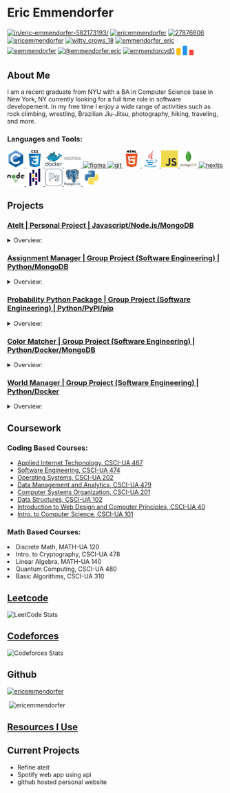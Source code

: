 
# Eric Emmendorfer

<p align="left">
<a href="https://www.linkedin.com/in/eric-emmendorfer-582173193/" target="blank"><img align="center" src="https://raw.githubusercontent.com/rahuldkjain/github-profile-readme-generator/master/src/images/icons/Social/linked-in-alt.svg" alt="in/eric-emmendorfer-582173193/" height="30" width="40" /></a>
<a href="https://codepen.io/ericemmendorfer" target="blank"><img align="center" src="https://raw.githubusercontent.com/rahuldkjain/github-profile-readme-generator/master/src/images/icons/Social/codepen.svg" alt="ericemmendorfer" height="30" width="40" /></a>
<a href="https://stackoverflow.com/users/27876606" target="blank"><img align="center" src="https://raw.githubusercontent.com/rahuldkjain/github-profile-readme-generator/master/src/images/icons/Social/stack-overflow.svg" alt="27876606" height="30" width="40" /></a>
<a href="https://kaggle.com/ericemmendorfer" target="blank"><img align="center" src="https://raw.githubusercontent.com/rahuldkjain/github-profile-readme-generator/master/src/images/icons/Social/kaggle.svg" alt="ericemmendorfer" height="30" width="40" /></a>
<a href="https://www.codechef.com/users/witty_crows_18" target="blank"><img align="center" src="https://cdn.jsdelivr.net/npm/simple-icons@3.1.0/icons/codechef.svg" alt="witty_crows_18" height="30" width="40" /></a>
<a href="https://www.hackerrank.com/emmendorfer_eric" target="blank"><img align="center" src="https://raw.githubusercontent.com/rahuldkjain/github-profile-readme-generator/master/src/images/icons/Social/hackerrank.svg" alt="emmendorfer_eric" height="30" width="40" /></a>
<a href="https://www.leetcode.com/eemmendorfer" target="blank"><img align="center" src="https://raw.githubusercontent.com/rahuldkjain/github-profile-readme-generator/master/src/images/icons/Social/leet-code.svg" alt="eemmendorfer" height="30" width="40" /></a>
<a href="https://www.hackerearth.com/@emmendorfer.eric" target="blank"><img align="center" src="https://raw.githubusercontent.com/rahuldkjain/github-profile-readme-generator/master/src/images/icons/Social/hackerearth.svg" alt="@emmendorfer.eric" height="30" width="40" /></a>
<a href="https://auth.geeksforgeeks.org/user/emmendorcvd0" target="blank"><img align="center" src="https://raw.githubusercontent.com/rahuldkjain/github-profile-readme-generator/master/src/images/icons/Social/geeks-for-geeks.svg" alt="emmendorcvd0" height="30" width="40" /></a>
 <a href="https://codeforces.com/profile/eemmendorfer" target="blank"><img align="center" src="https://github.com/ericemmendorfer/ericemmendorfer/blob/main/codeforces.png" alt="@eemmendorfer" height="30" width="40" /></a>

 
</p>


## About Me
I am a recent graduate from NYU with a BA in Computer Science base in New York, NY currently looking for a full time role in software developement. In my free time I enjoy a wide range of activities such as rock climbing, wrestling, Brazilian Jiu-Jitsu, photography, hiking, traveling, and more.


<h3 align="left">Languages and Tools:</h3>
<p align="left"> <a href="https://www.cprogramming.com/" target="_blank" rel="noreferrer"> <img src="https://raw.githubusercontent.com/devicons/devicon/master/icons/c/c-original.svg" alt="c" width="40" height="40"/> </a> <a href="https://www.w3schools.com/css/" target="_blank" rel="noreferrer"> <img src="https://raw.githubusercontent.com/devicons/devicon/master/icons/css3/css3-original-wordmark.svg" alt="css3" width="40" height="40"/> </a> <a href="https://www.docker.com/" target="_blank" rel="noreferrer"> <img src="https://raw.githubusercontent.com/devicons/devicon/master/icons/docker/docker-original-wordmark.svg" alt="docker" width="40" height="40"/> </a> <a href="https://expressjs.com" target="_blank" rel="noreferrer"> <img src="https://raw.githubusercontent.com/devicons/devicon/master/icons/express/express-original-wordmark.svg" alt="express" width="40" height="40"/> </a> <a href="https://www.figma.com/" target="_blank" rel="noreferrer"> <img src="https://www.vectorlogo.zone/logos/figma/figma-icon.svg" alt="figma" width="40" height="40"/> </a>  <a href="https://git-scm.com/" target="_blank" rel="noreferrer"> <img src="https://www.vectorlogo.zone/logos/git-scm/git-scm-icon.svg" alt="git" width="40" height="40"/> </a> <a href="https://www.w3.org/html/" target="_blank" rel="noreferrer"> <img src="https://raw.githubusercontent.com/devicons/devicon/master/icons/html5/html5-original-wordmark.svg" alt="html5" width="40" height="40"/> </a> <a href="https://www.java.com" target="_blank" rel="noreferrer"> <img src="https://raw.githubusercontent.com/devicons/devicon/master/icons/java/java-original.svg" alt="java" width="40" height="40"/> </a> <a href="https://developer.mozilla.org/en-US/docs/Web/JavaScript" target="_blank" rel="noreferrer"> <img src="https://raw.githubusercontent.com/devicons/devicon/master/icons/javascript/javascript-original.svg" alt="javascript" width="40" height="40"/> </a> <a href="https://www.mongodb.com/" target="_blank" rel="noreferrer"> <img src="https://raw.githubusercontent.com/devicons/devicon/master/icons/mongodb/mongodb-original-wordmark.svg" alt="mongodb" width="40" height="40"/> </a> <a href="https://nextjs.org/" target="_blank" rel="noreferrer"> <img src="https://cdn.worldvectorlogo.com/logos/nextjs-2.svg" alt="nextjs" width="40" height="40"/> </a> <a href="https://nodejs.org" target="_blank" rel="noreferrer"> <img src="https://raw.githubusercontent.com/devicons/devicon/master/icons/nodejs/nodejs-original-wordmark.svg" alt="nodejs" width="40" height="40"/> </a> <a href="https://pandas.pydata.org/" target="_blank" rel="noreferrer"> <img src="https://raw.githubusercontent.com/devicons/devicon/2ae2a900d2f041da66e950e4d48052658d850630/icons/pandas/pandas-original.svg" alt="pandas" width="40" height="40"/> </a> <a href="https://www.photoshop.com/en" target="_blank" rel="noreferrer"> <img src="https://raw.githubusercontent.com/devicons/devicon/master/icons/photoshop/photoshop-line.svg" alt="photoshop" width="40" height="40"/> </a> <a href="https://www.postgresql.org" target="_blank" rel="noreferrer"> <img src="https://raw.githubusercontent.com/devicons/devicon/master/icons/postgresql/postgresql-original-wordmark.svg" alt="postgresql" width="40" height="40"/> </a> <a href="https://www.python.org" target="_blank" rel="noreferrer"> <img src="https://raw.githubusercontent.com/devicons/devicon/master/icons/python/python-original.svg" alt="python" width="40" height="40"/> </a> </p>

## Projects
### [AteIt | Personal Project | Javascript/Node.js/MongoDB](https://github.com/ericemmendorfer/AteIt)    
<details>
<summary>Overview:</summary>  
<br>
AteIt is a web application that helps users track restaurants they have visited, want to visit, and any current reservations. It features a personalized interactive map powered by the Google Maps API, with color-coordinated pins for easy organization. The app simplifies restaurant tracking, discovery, and planning by keeping all dining experiences in one place.  
</details>


### [Assignment Manager | Group Project (Software Engineering) | Python/MongoDB ](https://github.com/software-students-spring2024/2-web-app-exercise-wae_team)

<details>
<summary>Overview:</summary>    
<br>

[Specification](https://github.com/software-students-spring2024/1-specification-exercise-team-temp-name)    
<br>

A webapp allowing users to keep track of classes and assignments for school. This app allows users to add class pages with notes, assginemnts, and the grading weights of different assignments and test allowing for them to keep track of their grades in any given class as well as any upcoming due dates with a calendar view. This app also has a calendar page where the user can look to see any upcoming assignments, and any notes that might go along with the assignment posting. When an assignment is complete the user can input the number of points the assignment was worth along with their and their score and their current grade will automatically be updated based off of the catgorical weights in the class. 
</details>

### [Probability Python Package | Group Project (Software Engineering) | Python/PyPl/pip](https://github.com/software-students-spring2024/3-python-package-exercise-ppe)

<details>
<summary>Overview:</summary>    
<br>

This is a Python package available on PyPl to be downloaded using pip. This package include six different probablity simulations:
```py
coin_flip(num_coins=1)
```
 This function returns the results of (num_coins) coin flips. Defaulting to one coin with no user input.
 ```py
dice_roll(num_dice=1, sides=6)
```
This function returns the results of (num_dice), (sides) sided dice rolls. Defaulting to one dice with six sides.
```py
draw_cards(num_hands=1, num_cards=1)
```
This function draws (num_hands) hands of (num_cards) cards with no repeats up to 52 cards total. Defaulting to one hand with one card.
```py
generate_powerball()
```
This function generates a Powerball number according to the powerball guidelines (5 numbers 1-69, 1 number 1-26). 
```py
draw_from_bag(itemTypes=["red","blue","green"], itemNums=[3,3,3], drawNum=1)
```
This function allows a user perform drawings of any number of different objects from a bag with costum quantities. Defaults to one drawing of "red","blue", or "green" with equal probability. 
```py
prob_simulator(outcomes=["yes", "no"], probabilities=[0.5, 0.5], num_trials=1)
```
This function allows a user to create their own probability scenario with custom outcomes and probabilities which are then scaled to total 1 regardless of the values of the input. Defaulting to a 50/50 probability of win or lose with no user input. 

</details>

### [Color Matcher | Group Project (Software Engineering) | Python/Docker/MongoDB ](https://github.com/software-students-spring2024/4-containerized-app-exercise-cae)

<details>
<summary>Overview:</summary>    
<br>
This app takes an image from the users camera and returns the detected color as its  RBG values, HEX code and color name.
<br>
<br>
This process is done as follows.

1. This app takes an image from the user's available camera.
2. The image is then sent to the database running in another Docker container within the build.
3. The machine learning client receives the message from the web app, and will grab the image data from the database.
4. The machine learning client then analyzes the image's main color palette, and will output its RBG, HEX and color name.
5. The output color data will be sent back to the database.
6. The web app will receive the feedback message from the machine learning client, and will grab the color data from the database.
7. The grabbed color data will be used in rendering web page template, and thus making the web page display the final result to the user.
 
</details>

### [World Manager | Group Project (Software Engineering) | Python/Docker](https://github.com/software-students-spring2024/5-final-project-spring-2024-se-final)

<details>
<summary>Overview:</summary>    
<br>

This project is a world building manager web application which allows for the following functions:
- User can create project pages for their world building in the app with a title, description, characters, and locations.
- User can add new characters & locations with customized details and notes to a specific project.
- User can edit any details they want by accessing the project, character, or location details page and then save the changes.
- User can delete any project, character, or location they would like to discard.

</details>

## Coursework
### Coding Based Courses:
<ul>
<li> <a href="https://github.com/ericemmendorfer/Applied-Internet-Technologies">Applied Internet Techonology, CSCI-UA 467</a> </li>
<li><a href="https://github.com/ericemmendorfer/Software-Engineering">Software Engineering, CSCI-UA 474</a></li>
<li><a href="https://github.com/ericemmendorfer/Operating-Systems">Operating Systems, CSCI-UA 202</a></li>
<li><a href="https://github.com/ericemmendorfer/Data-Management-and-Analytics/blob/main/README.md">Data Management and Analytics, CSCI-UA 479</a></li>
<li><a href="https://github.com/ericemmendorfer/Computer-Systems-Organization"> Computer Systems Organization, CSCI-UA 201</a></li>
<li><a href="https://github.com/ericemmendorfer/Data-Structures">Data Structures, CSCI-UA 102</a></li>
<li><a href="https://github.com/ericemmendorfer/Intro-to-web-design"> Introduction to Web Design and Computer Principles,  CSCI-UA 40</a></li>
<li><a href="https://github.com/ericemmendorfer/Intro-to-computer-science">Intro. to Computer Science, CSCI-UA 101</a></li>


</ul>

### Math Based Courses:  
<li> Discrete Math, MATH-UA 120</li>
<li> Intro. to Cryptography, CSCI-UA 478 </li>
<li> Linear Algebra, MATH-UA 140 </li>
<li> Quantum Computing, CSCI-UA 480</li>
<li> Basic Algorithms, CSCI-UA 310</li>  


## [Leetcode](https://github.com/ericemmendorfer/Leetcode)
![LeetCode Stats](https://leetcard.jacoblin.cool/eemmendorfer?theme=nord&font=Inria%20Sans)

## [Codeforces](https://github.com/ericemmendorfer/Codeforces)
![Codeforces Stats](https://codeforces-readme-stats.vercel.app/api/card?username=eemmendorfer&theme=dracula)



## Github
<p align="left"> <a href="https://github.com/ryo-ma/github-profile-trophy"><img src="https://github-profile-trophy.vercel.app/?username=ericemmendorfer" alt="ericemmendorfer" /></a> </p>


<p>&nbsp;<img align="center" src="https://github-readme-stats.vercel.app/api?username=ericemmendorfer&show_icons=true&locale=en" alt="ericemmendorfer" /></p>

## [Resources I Use](https://github.com/ericemmendorfer/resources)

## Current Projects
- Refine ateit
- Spotify web app using api
- github hosted personal website
